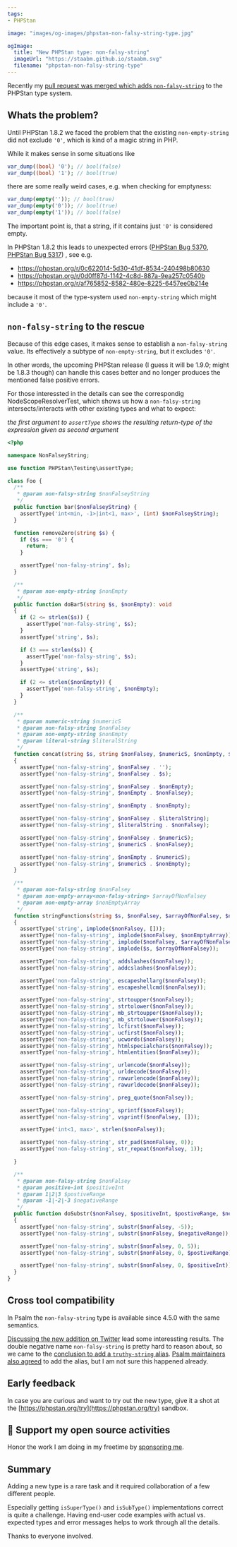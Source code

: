 ```yaml
---
tags:
- PHPStan

image: "images/og-images/phpstan-non-falsy-string-type.jpg"

ogImage:
  title: "New PHPStan type: non-falsy-string"
  imageUrl: "https://staabm.github.io/staabm.svg"
  filename: "phpstan-non-falsy-string-type"
---
```


Recently my [pull request was merged which adds `non-falsy-string`](https://github.com/phpstan/phpstan-src/pull/1542) to the PHPStan type system.

## Whats the problem?

Until PHPStan 1.8.2 we faced the problem that the existing `non-empty-string` did not exclude `'0'`, which is kind of a magic string in PHP.

While it makes sense in some situations like

```php
var_dump((bool) '0'); // bool(false)
var_dump((bool) '1'); // bool(true)
```

there are some really weird cases, e.g. when checking for emptyness:
```php
var_dump(empty('')); // bool(true)
var_dump(empty('0')); // bool(true)
var_dump(empty('1')); // bool(false)
```

The important point is, that a string, if it contains just `'0'` is considered empty.

In PHPStan 1.8.2 this leads to unexpected errors ([PHPStan Bug 5370](https://github.com/phpstan/phpstan/issues/5370), [PHPStan Bug 5317](https://github.com/phpstan/phpstan/issues/5317)) , see e.g.
- https://phpstan.org/r/0c622014-5d30-41df-8534-240498b80630
- https://phpstan.org/r/0d0ff87d-1142-4c8d-887a-9ea257c0540b
- https://phpstan.org/r/af765852-8582-480e-8225-6457ee0b214e

because it most of the type-system used `non-empty-string` which might include a `'0'`.

## `non-falsy-string` to the rescue

Because of this edge cases, it makes sense to establish a `non-falsy-string` value.
Its effectively a subtype of `non-empty-string`, but it excludes `'0'`.

In other words, the upcoming PHPStan release (I guess it will be 1.9.0; might be 1.8.3 though)
can handle this cases better and no longer produces the mentioned false positive errors.

For those interessted in the details can see the correspondig NodeScopeResolverTest,
which shows us how a `non-falsy-string` intersects/interacts with other existing types and what to expect:

_the first argument to `assertType` shows the resulting return-type of the expression given as second argument_

```php
<?php

namespace NonFalseyString;

use function PHPStan\Testing\assertType;

class Foo {
  /**
   * @param non-falsy-string $nonFalseyString
   */
  public function bar($nonFalseyString) {
    assertType('int<min, -1>|int<1, max>', (int) $nonFalseyString);
  }

  function removeZero(string $s) {
    if ($s === '0') {
      return;
    }

    assertType('non-falsy-string', $s);
  }

  /**
   * @param non-empty-string $nonEmpty
   */
  public function doBar5(string $s, $nonEmpty): void
  {
    if (2 <= strlen($s)) {
      assertType('non-falsy-string', $s);
    }
    assertType('string', $s);

    if (3 === strlen($s)) {
      assertType('non-falsy-string', $s);
    }
    assertType('string', $s);

    if (2 <= strlen($nonEmpty)) {
      assertType('non-falsy-string', $nonEmpty);
    }
  }

  /**
   * @param numeric-string $numericS
   * @param non-falsy-string $nonFalsey
   * @param non-empty-string $nonEmpty
   * @param literal-string $literalString
   */
  function concat(string $s, string $nonFalsey, $numericS, $nonEmpty, $literalString): void
  {
    assertType('non-falsy-string', $nonFalsey . '');
    assertType('non-falsy-string', $nonFalsey . $s);

    assertType('non-falsy-string', $nonFalsey . $nonEmpty);
    assertType('non-falsy-string', $nonEmpty . $nonFalsey);

    assertType('non-falsy-string', $nonEmpty . $nonEmpty);

    assertType('non-falsy-string', $nonFalsey . $literalString);
    assertType('non-falsy-string', $literalString . $nonFalsey);

    assertType('non-falsy-string', $nonFalsey . $numericS);
    assertType('non-falsy-string', $numericS . $nonFalsey);

    assertType('non-falsy-string', $nonEmpty . $numericS);
    assertType('non-falsy-string', $numericS . $nonEmpty);
  }

  /**
   * @param non-falsy-string $nonFalsey
   * @param non-empty-array<non-falsy-string> $arrayOfNonFalsey
   * @param non-empty-array $nonEmptyArray
   */
  function stringFunctions(string $s, $nonFalsey, $arrayOfNonFalsey, $nonEmptyArray)
  {
    assertType('string', implode($nonFalsey, []));
    assertType('non-falsy-string', implode($nonFalsey, $nonEmptyArray));
    assertType('non-falsy-string', implode($nonFalsey, $arrayOfNonFalsey));
    assertType('non-falsy-string', implode($s, $arrayOfNonFalsey));

    assertType('non-falsy-string', addslashes($nonFalsey));
    assertType('non-falsy-string', addcslashes($nonFalsey));

    assertType('non-falsy-string', escapeshellarg($nonFalsey));
    assertType('non-falsy-string', escapeshellcmd($nonFalsey));

    assertType('non-falsy-string', strtoupper($nonFalsey));
    assertType('non-falsy-string', strtolower($nonFalsey));
    assertType('non-falsy-string', mb_strtoupper($nonFalsey));
    assertType('non-falsy-string', mb_strtolower($nonFalsey));
    assertType('non-falsy-string', lcfirst($nonFalsey));
    assertType('non-falsy-string', ucfirst($nonFalsey));
    assertType('non-falsy-string', ucwords($nonFalsey));
    assertType('non-falsy-string', htmlspecialchars($nonFalsey));
    assertType('non-falsy-string', htmlentities($nonFalsey));

    assertType('non-falsy-string', urlencode($nonFalsey));
    assertType('non-falsy-string', urldecode($nonFalsey));
    assertType('non-falsy-string', rawurlencode($nonFalsey));
    assertType('non-falsy-string', rawurldecode($nonFalsey));

    assertType('non-falsy-string', preg_quote($nonFalsey));

    assertType('non-falsy-string', sprintf($nonFalsey));
    assertType('non-falsy-string', vsprintf($nonFalsey, []));

    assertType('int<1, max>', strlen($nonFalsey));

    assertType('non-falsy-string', str_pad($nonFalsey, 0));
    assertType('non-falsy-string', str_repeat($nonFalsey, 1));

  }

  /**
   * @param non-falsy-string $nonFalsey
   * @param positive-int $positiveInt
   * @param 1|2|3 $postiveRange
   * @param -1|-2|-3 $negativeRange
   */
  public function doSubstr($nonFalsey, $positiveInt, $postiveRange, $negativeRange): void
  {
    assertType('non-falsy-string', substr($nonFalsey, -5));
    assertType('non-falsy-string', substr($nonFalsey, $negativeRange));

    assertType('non-falsy-string', substr($nonFalsey, 0, 5));
    assertType('non-falsy-string', substr($nonFalsey, 0, $postiveRange));

    assertType('non-falsy-string', substr($nonFalsey, 0, $positiveInt));
  }
}
```

## Cross tool compatibility

In Psalm the `non-falsy-string` type is available since 4.5.0 with the same semantics.

[Discussing the new addition on Twitter](https://twitter.com/seldaek/status/1552583227893743616) lead some interessting results.
The double negative name `non-falsy-string` is pretty hard to reason about, so we came to the [conclusion to add a `truthy-string` alias](https://github.com/phpstan/phpstan-src/pull/1594).
[Psalm maintainers also agreed](https://twitter.com/orklah/status/1552706224541638660) to add the alias, but I am not sure this happened already.

## Early feedback

In case you are curious and want to try out the new type, give it a shot at the [https://phpstan.org/try](https://phpstan.org/try) sandbox.

## 💌 Support my open source activities

Honor the work I am doing in my freetime by [sponsoring me](https://github.com/sponsors/staabm).

## Summary

Adding a new type is a rare task and it required collaboration of a few different people.

Especially getting `isSuperType()` and `isSubType()` implementations correct is quite a challenge.
Having end-user code examples with actual vs. expected types and error messages helps to work through all the details.

Thanks to everyone involved.

